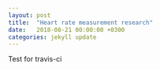 ```yaml
---
layout: post
title:  "Heart rate measurement research"
date:   2018-08-21 00:00:00 +0300
categories: jekyll update
---
```

Test for travis-ci
